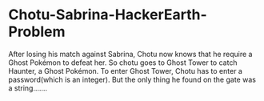 # Chotu-Sabrina-HackerEarth-Problem
After losing his match against Sabrina, Chotu now knows that he require a Ghost Pokémon to defeat her. So chotu goes to Ghost Tower to catch Haunter, a Ghost Pokémon. To enter Ghost Tower, Chotu has to enter a password(which is an integer). But the only thing he found on the gate was a string.......
